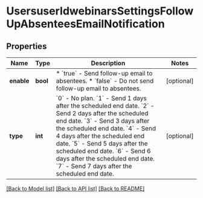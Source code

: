 # UsersuserIdwebinarsSettingsFollowUpAbsenteesEmailNotification

## Properties
Name | Type | Description | Notes
------------ | ------------- | ------------- | -------------
**enable** | **bool** | * &#x60;true&#x60; - Send follow-up email to absentees.  * &#x60;false&#x60; - Do not send follow-up email to absentees. | [optional] 
**type** | **int** | &#x60;0&#x60; - No plan.    &#x60;1&#x60; - Send 1 days after the scheduled end date.    &#x60;2&#x60; - Send 2 days after the scheduled end date.    &#x60;3&#x60; - Send 3 days after the scheduled end date.    &#x60;4&#x60; - Send 4 days after the scheduled end date.    &#x60;5&#x60; - Send 5 days after the scheduled end date.    &#x60;6&#x60; - Send 6 days after the scheduled end date.    &#x60;7&#x60; - Send 7 days after the scheduled end date. | [optional] 

[[Back to Model list]](../README.md#documentation-for-models) [[Back to API list]](../README.md#documentation-for-api-endpoints) [[Back to README]](../README.md)

